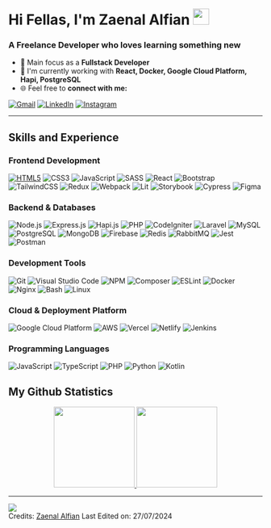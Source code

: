 <h1>Hi Fellas, I'm Zaenal Alfian</a> 
<img src="https://github.com/blackcater/blackcater/raw/main/images/Hi.gif" height="32"/></h1>

### A Freelance Developer who loves learning something new
- 🎯 Main focus as a **Fullstack Developer**
- 🌱 I'm currently working with **React, Docker, Google Cloud Platform, Hapi, PostgreSQL**
- 🌐 Feel free to **connect with me:**

[![Gmail](https://img.shields.io/badge/gmail-%23EA4335.svg?style=plastic&logo=gmail&logoColor=white)](mailto:zaenalalfian20@gmail.com)
[![LinkedIn](https://img.shields.io/badge/linkedin-%230A66C2.svg?style=plastic&logo=linkedin&logoColor=white)](https://www.linkedin.com/in/zaenal-alfian/)
[![Instagram](https://img.shields.io/badge/instagram-%23E4405F.svg?style=plastic&logo=instagram&logoColor=white)](https://www.instagram.com/zencode_/)

<hr>

## Skills and Experience

### Frontend Development
	
[![HTML5](https://img.shields.io/badge/HTML5-E34F26?style=flat&logo=HTML5&logoColor=white)](https://github.com/topics/html5)
![CSS3](https://img.shields.io/badge/CSS3-1572B6?style=flat&logo=CSS3&logoColor=white)
![JavaScript](https://img.shields.io/badge/JavaScript-F7DF1E?style=flat&logo=JavaScript&logoColor=white)
![SASS](https://img.shields.io/badge/Sass-CC6699?style=flat&logo=sass&logoColor=white)
![React](https://img.shields.io/badge/React-%2320232a.svg?style=flat&logo=React&logoColor=%2361DAFB)
![Bootstrap](https://img.shields.io/badge/Bootstrap-7952B3?style=flat&logo=Bootstrap&logoColor=white)
![TailwindCSS](https://img.shields.io/badge/tailwindcss-06B6D4?style=flat&logo=tailwind-css&logoColor=white)
![Redux](https://img.shields.io/badge/Redux-764ABC?style=flat&logo=Redux&logoColor=white)
![Webpack](https://img.shields.io/badge/Webpack-36393E?style=flat&logo=Webpack&logoColor=8DD6F9)
![Lit](https://img.shields.io/badge/Lit-324FFF?style=flat&logo=lit&logoColor=white)
![Storybook](https://img.shields.io/badge/Storybook-FF4785?style=flat&logo=Storybook&logoColor=white)
![Cypress](https://img.shields.io/badge/Cypress-69D3A7?style=flat&logo=Cypress&logoColor=white)
![Figma](https://img.shields.io/badge/Figma-F24E1E?style=flat&logo=Figma&logoColor=white)

### Backend & Databases
![Node.js](https://img.shields.io/badge/Node.js-6DA55F?style=flat&logo=Node.js&logoColor=white)
![Express.js](https://img.shields.io/badge/Express.js-%23404d59.svg?style=flat&logo=express&logoColor=%2361DAFB)
![Hapi.js](https://img.shields.io/badge/Hapi.js-orange.svg?style=flat&logo=javascript&logoColor=white)
![PHP](https://img.shields.io/badge/PHP-474A8A?style=flat&logo=PHP&logoColor=white)
![CodeIgniter](https://img.shields.io/badge/CodeIgniter-EF4223?style=flat&logo=CodeIgniter&logoColor=white)
![Laravel](https://img.shields.io/badge/Laravel-red.svg?style=flat&logo=Laravel&logoColor=white)
![MySQL](https://img.shields.io/badge/MySQL-42759C?style=flat&logo=MySQL&logoColor=white)
![PostgreSQL](https://img.shields.io/badge/PostgreSQL-31648C?style=flat&logo=PostgreSQL&logoColor=white)
![MongoDB](https://img.shields.io/badge/MongoDB-001D2A?style=flat&logo=MongoDB&logoColor=00E761)
![Firebase](https://img.shields.io/badge/Firebase-36393E?style=flat&logo=Firebase&logoColor=F7C52A)
![Redis](https://img.shields.io/badge/Redis-FF4438?style=flat&logo=Redis&logoColor=white)
![RabbitMQ](https://img.shields.io/badge/RabbitMQ-F0F0F0?style=flat&logo=RabbitMQ&logoColor=F76300)
![Jest](https://img.shields.io/badge/Jest-C21325?style=flat&logo=Jest&logoColor=white)
![Postman](https://img.shields.io/badge/Postman-FF6C37?style=flat&logo=Postman&logoColor=white)

### Development Tools
![Git](https://img.shields.io/badge/Git-E84E31?style=flat&logo=Git&logoColor=white)
![Visual Studio Code](https://img.shields.io/badge/Visual_Studio_Code-blue.svg?style=flat&logo=htmx&logoColor=white)
![NPM](https://img.shields.io/badge/NPM-CB3837?style=flat&logo=NPM&logoColor=white)
![Composer](https://img.shields.io/badge/Composer-885630?style=flat&logo=Composer&logoColor=white)
![ESLint](https://img.shields.io/badge/ESLint-4B32C3?style=flat&logo=eslint&logoColor=white)
![Docker](https://img.shields.io/badge/Docker-2496ED?style=flat&logo=Docker&logoColor=white)
![Nginx](https://img.shields.io/badge/Nginx-009639?style=flat&logo=Nginx&logoColor=white)
![Bash](https://img.shields.io/badge/Bash-001D2A?style=flat&logo=gnubash&logoColor=4EAA25)
![Linux](https://img.shields.io/badge/Linux-%23404d59.svg?style=flat&logo=Linux&logoColor=E8B200)

### Cloud & Deployment Platform
![Google Cloud Platform](https://img.shields.io/badge/Google_Cloud_Platform-F0F0F0?style=flat&logo=GoogleCloud&logoColor=red)
![AWS](https://img.shields.io/badge/AWS-orange.svg?style=flat&logo=amazonwebservices&logoColor=white)
![Vercel](https://img.shields.io/badge/Vercel-%23404d59.svg?style=flat&logo=Vercel&logoColor=white)
![Netlify](https://img.shields.io/badge/Netlify-001D2A?style=flat&logo=Netlify&logoColor=00C7B7)
![Jenkins](https://img.shields.io/badge/Jenkins-F1F1F1?style=flat&logo=Jenkins&logoColor=CC3631)

### Programming Languages
![JavaScript](https://img.shields.io/badge/JavaScript-F7DF1E?style=flat&logo=JavaScript&logoColor=white)
![TypeScript](https://img.shields.io/badge/TypeScript-blue.svg?style=flat&logo=typescript&logoColor=white)
![PHP](https://img.shields.io/badge/PHP-474A8A?style=flat&logo=PHP&logoColor=white)
![Python](https://img.shields.io/badge/Python-356F9E?style=flat&logo=python&logoColor=yellow)
![Kotlin](https://img.shields.io/badge/Kotlin-7F52FF?style=flat&logo=kotlin&logoColor=white)

## My Github Statistics
<p align="center">
	<a href="https://github.com/astrocoding">	  
  		<img height="160em" src="https://github-readme-stats.vercel.app/api?username=astrocoding&theme=react&show_icons=true&hide_border=true&count_private=true"/>
  		<img height="160em" src="https://github-readme-stats-eight-theta.vercel.app/api/top-langs/?username=astrocoding&theme=react&show_icons=true&hide_border=true&layout=compact"/>
	</a>
</p>
<hr>

![](https://komarev.com/ghpvc/?username=astrocoding)
<br>
Credits: [Zaenal Alfian](https://github.com/astrocoding)
Last Edited on: 27/07/2024
